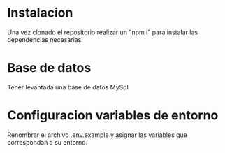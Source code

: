 # Instalacion
Una vez clonado el repositorio realizar un "npm i" para instalar las dependencias necesarias.

# Base de datos
Tener levantada una base de datos MySql

# Configuracion variables de entorno
Renombrar el archivo .env.example y asignar las variables que correspondan a su entorno.

